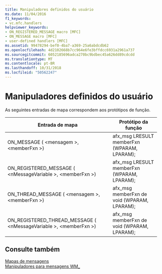 ```yaml
---
title: Manipuladores definidos do usuário
ms.date: 11/04/2016
f1_keywords:
- vc.mfc.handlers
helpviewer_keywords:
- ON_REGISTERED_MESSAGE macro [MFC]
- ON_MESSAGE macro [MFC]
- user-defined handlers [MFC]
ms.assetid: 99478294-bef0-4ba7-a369-25a6abdcdb62
ms.openlocfilehash: 4d2102668b7cc964e6fe3bffdcc6931a2961a737
ms.sourcegitcommit: 6052185696adca270bc9bdbec45a626dd89cdcdd
ms.translationtype: MT
ms.contentlocale: pt-BR
ms.lasthandoff: 10/31/2018
ms.locfileid: "50562247"
---
```

# <a name="user-defined-handlers"></a>Manipuladores definidos do usuário

As seguintes entradas de mapa correspondem aos protótipos de função.

|Entrada de mapa|Protótipo da função|
|---------------|------------------------|
|ON_MESSAGE ( \<mensagem >, \<memberFxn >)|afx_msg LRESULT memberFxn (WPARAM, LPARAM);|
|ON_REGISTERED_MESSAGE ( \<nMessageVariable >, \<memberFxn >)|afx_msg LRESULT memberFxn (WPARAM, LPARAM);|
|ON_THREAD_MESSAGE ( \<mensagem >, \<memberFxn >)|afx_msg memberFxn de void (WPARAM, LPARAM);|
|ON_REGISTERED_THREAD_MESSAGE ( \<nMessageVariable >, \<memberFxn >)|afx_msg memberFxn de void (WPARAM, LPARAM);|

## <a name="see-also"></a>Consulte também

[Mapas de mensagens](../../mfc/reference/message-maps-mfc.md)<br/>
[Manipuladores para mensagens WM_](../../mfc/reference/handlers-for-wm-messages.md)

